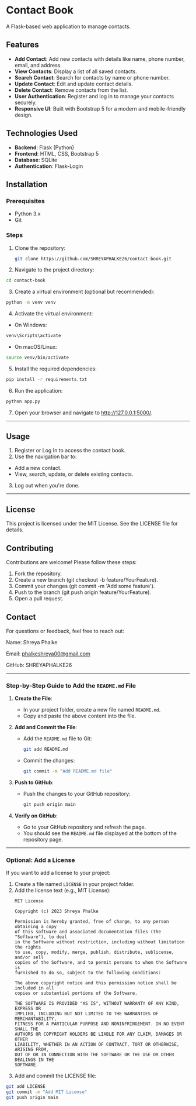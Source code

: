 # Contact Book

A Flask-based web application to manage contacts.

## Features
- **Add Contact**: Add new contacts with details like name, phone number, email, and address.
- **View Contacts**: Display a list of all saved contacts.
- **Search Contact**: Search for contacts by name or phone number.
- **Update Contact**: Edit and update contact details.
- **Delete Contact**: Remove contacts from the list.
- **User Authentication**: Register and log in to manage your contacts securely.
- **Responsive UI**: Built with Bootstrap 5 for a modern and mobile-friendly design.

## Technologies Used
- **Backend**: Flask (Python)
- **Frontend**: HTML, CSS, Bootstrap 5
- **Database**: SQLite
- **Authentication**: Flask-Login

## Installation

### Prerequisites
- Python 3.x
- Git

### Steps
1. Clone the repository:
   ```bash
   git clone https://github.com/SHREYAPHALKE26/contact-book.git
   ```
2. Navigate to the project directory:
```bash
cd contact-book
```
3. Create a virtual environment (optional but recommended):
```bash
python -m venv venv
```
4. Activate the virtual environment:
- On Windows:
```bash
venv\Scripts\activate
```
- On macOS/Linux:
```bash
source venv/bin/activate
```
5. Install the required dependencies:
```bash
pip install -r requirements.txt
```
6. Run the application:
```bash
python app.py
```
7. Open your browser and navigate to http://127.0.0.1:5000/.
---
## Usage
1. Register or Log In to access the contact book.
2. Use the navigation bar to:
  - Add a new contact.
  - View, search, update, or delete existing contacts.
3. Log out when you're done.
---
## License
This project is licensed under the MIT License. See the LICENSE file for details.

## Contributing
Contributions are welcome! Please follow these steps:
1. Fork the repository.
2. Create a new branch (git checkout -b feature/YourFeature).
3. Commit your changes (git commit -m 'Add some feature').
4. Push to the branch (git push origin feature/YourFeature).
5. Open a pull request.

## Contact
For questions or feedback, feel free to reach out:

Name: Shreya Phalke

Email: phalkeshreya00@gmail.com

GitHub: SHREYAPHALKE26

---

### **Step-by-Step Guide to Add the `README.md` File**

1. **Create the File**:
   - In your project folder, create a new file named `README.md`.
   - Copy and paste the above content into the file.

2. **Add and Commit the File**:
   - Add the `README.md` file to Git:
     ```bash
     git add README.md
     ```
   - Commit the changes:
     ```bash
     git commit -m "Add README.md file"
     ```

3. **Push to GitHub**:
   - Push the changes to your GitHub repository:
     ```bash
     git push origin main
     ```

4. **Verify on GitHub**:
   - Go to your GitHub repository and refresh the page.
   - You should see the `README.md` file displayed at the bottom of the repository page.

---

### **Optional: Add a License**
If you want to add a license to your project:
1. Create a file named `LICENSE` in your project folder.
2. Add the license text (e.g., MIT License):
   ```plaintext
   MIT License

   Copyright (c) 2023 Shreya Phalke

   Permission is hereby granted, free of charge, to any person obtaining a copy
   of this software and associated documentation files (the "Software"), to deal
   in the Software without restriction, including without limitation the rights
   to use, copy, modify, merge, publish, distribute, sublicense, and/or sell
   copies of the Software, and to permit persons to whom the Software is
   furnished to do so, subject to the following conditions:

   The above copyright notice and this permission notice shall be included in all
   copies or substantial portions of the Software.

   THE SOFTWARE IS PROVIDED "AS IS", WITHOUT WARRANTY OF ANY KIND, EXPRESS OR
   IMPLIED, INCLUDING BUT NOT LIMITED TO THE WARRANTIES OF MERCHANTABILITY,
   FITNESS FOR A PARTICULAR PURPOSE AND NONINFRINGEMENT. IN NO EVENT SHALL THE
   AUTHORS OR COPYRIGHT HOLDERS BE LIABLE FOR ANY CLAIM, DAMAGES OR OTHER
   LIABILITY, WHETHER IN AN ACTION OF CONTRACT, TORT OR OTHERWISE, ARISING FROM,
   OUT OF OR IN CONNECTION WITH THE SOFTWARE OR THE USE OR OTHER DEALINGS IN THE
   SOFTWARE.
   ```
3. Add and commit the LICENSE file:
```bash
git add LICENSE
git commit -m "Add MIT License"
git push origin main
```
